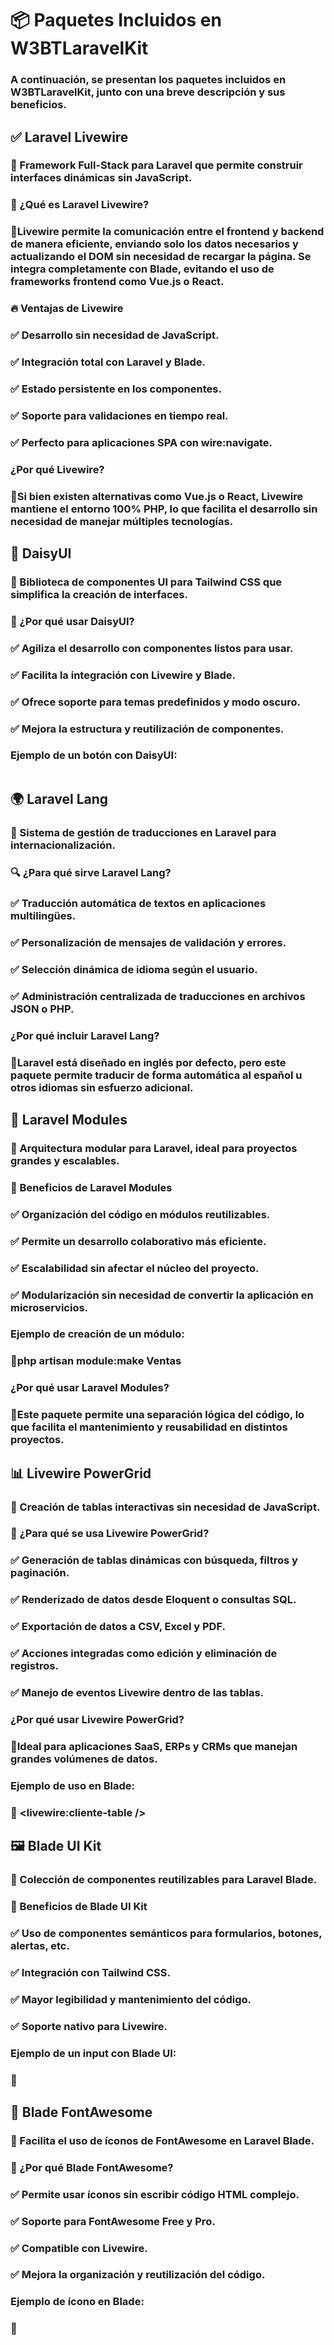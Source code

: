 # 📦 Paquetes Incluidos en **W3BTLaravelKit**

### A continuación, se presentan los paquetes incluidos en **W3BTLaravelKit**, junto con una breve descripción y sus beneficios.

## ✅ Laravel Livewire

### 📌 Framework Full-Stack para Laravel que permite construir interfaces dinámicas sin JavaScript.

### 📌 ¿Qué es Laravel Livewire?

### 🔹Livewire permite la comunicación entre el frontend y backend de manera eficiente, enviando solo los datos necesarios y actualizando el DOM sin necesidad de recargar la página. Se integra completamente con Blade, evitando el uso de frameworks frontend como Vue.js o React.

### 🔥 Ventajas de Livewire

### ✅ Desarrollo sin necesidad de JavaScript.

### ✅ Integración total con Laravel y Blade.

### ✅ Estado persistente en los componentes.

### ✅ Soporte para validaciones en tiempo real.

### ✅ Perfecto para aplicaciones SPA con wire:navigate.

### ¿Por qué Livewire?

### 🔹Si bien existen alternativas como Vue.js o React, Livewire mantiene el entorno 100% PHP, lo que facilita el desarrollo sin necesidad de manejar múltiples tecnologías.

## 🎨 DaisyUI

### 📌 Biblioteca de componentes UI para Tailwind CSS que simplifica la creación de interfaces.

### 🎯 ¿Por qué usar DaisyUI?

### ✅ Agiliza el desarrollo con componentes listos para usar.

### ✅ Facilita la integración con Livewire y Blade.

### ✅ Ofrece soporte para temas predefinidos y modo oscuro.

### ✅ Mejora la estructura y reutilización de componentes.

### Ejemplo de un botón con DaisyUI:
```<button class="btn btn-primary">Guardar</button>
```
## 🌍 Laravel Lang

### 📌 Sistema de gestión de traducciones en Laravel para internacionalización.

### 🔍 ¿Para qué sirve Laravel Lang?

### ✅ Traducción automática de textos en aplicaciones multilingües.

### ✅ Personalización de mensajes de validación y errores.

### ✅ Selección dinámica de idioma según el usuario.

### ✅ Administración centralizada de traducciones en archivos JSON o PHP.

### ¿Por qué incluir Laravel Lang?

### 🔹Laravel está diseñado en inglés por defecto, pero este paquete permite traducir de forma automática al español u otros idiomas sin esfuerzo adicional.

## 📁 Laravel Modules

### 📌 Arquitectura modular para Laravel, ideal para proyectos grandes y escalables.

### 🎯 Beneficios de Laravel Modules

### ✅ Organización del código en módulos reutilizables.

### ✅ Permite un desarrollo colaborativo más eficiente.

### ✅ Escalabilidad sin afectar el núcleo del proyecto.

### ✅ Modularización sin necesidad de convertir la aplicación en microservicios.

### Ejemplo de creación de un módulo:

### 🔹php artisan module:make Ventas

### ¿Por qué usar Laravel Modules?

### 🔹Este paquete permite una separación lógica del código, lo que facilita el mantenimiento y reusabilidad en distintos proyectos.

## 📊 Livewire PowerGrid

### 📌 Creación de tablas interactivas sin necesidad de JavaScript.

### 🎯 ¿Para qué se usa Livewire PowerGrid?

### ✅ Generación de tablas dinámicas con búsqueda, filtros y paginación.

### ✅ Renderizado de datos desde Eloquent o consultas SQL.

### ✅ Exportación de datos a CSV, Excel y PDF.

### ✅ Acciones integradas como edición y eliminación de registros.

### ✅ Manejo de eventos Livewire dentro de las tablas.

### ¿Por qué usar Livewire PowerGrid?

### 🔹Ideal para aplicaciones SaaS, ERPs y CRMs que manejan grandes volúmenes de datos.

### Ejemplo de uso en Blade:

### 🔹 <livewire:cliente-table />

## 🖼️ Blade UI Kit

### 📌 Colección de componentes reutilizables para Laravel Blade.

### 🎯 Beneficios de Blade UI Kit

### ✅ Uso de componentes semánticos para formularios, botones, alertas, etc.

### ✅ Integración con Tailwind CSS.

### ✅ Mayor legibilidad y mantenimiento del código.

### ✅ Soporte nativo para Livewire.

### Ejemplo de un input con Blade UI:

### 🔹<x-input label="Correo Electrónico" name="email" placeholder="ejemplo@email.com" />

## 🎨 Blade FontAwesome

### 📌 Facilita el uso de íconos de FontAwesome en Laravel Blade.

### 🎯 ¿Por qué Blade FontAwesome?

### ✅ Permite usar íconos sin escribir código HTML complejo.

### ✅ Soporte para FontAwesome Free y Pro.

### ✅ Compatible con Livewire.

### ✅ Mejora la organización y reutilización del código.

### Ejemplo de ícono en Blade:

### 🔹<x-fas-user class="text-blue-500 w-6 h-6" />

